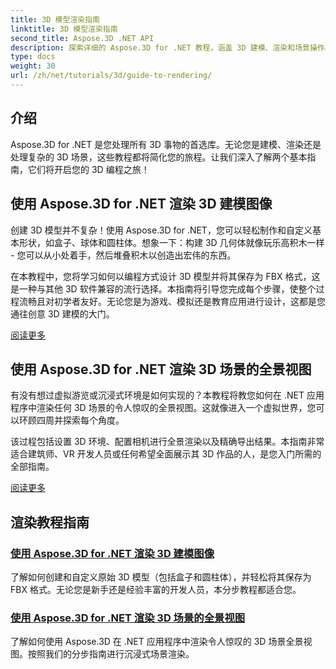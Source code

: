 ```yaml
---
title: 3D 模型渲染指南
linktitle: 3D 模型渲染指南
second_title: Aspose.3D .NET API
description: 探索详细的 Aspose.3D for .NET 教程，涵盖 3D 建模、渲染和场景操作。为各个级别的开发人员提供简化的指南。
type: docs
weight: 30
url: /zh/net/tutorials/3d/guide-to-rendering/
---
```

## 介绍

Aspose.3D for .NET 是您处理所有 3D 事物的首选库。无论您是建模、渲染还是处理复杂的 3D 场景，这些教程都将简化您的旅程。让我们深入了解两个基本指南，它们将开启您的 3D 编程之旅！  

## 使用 Aspose.3D for .NET 渲染 3D 建模图像  

创建 3D 模型并不复杂！使用 Aspose.3D for .NET，您可以轻松制作和自定义基本形状，如盒子、球体和圆柱体。想象一下：构建 3D 几何体就像玩乐高积木一样 - 您可以从小处着手，然后堆叠积木以创造出宏伟的东西。  

在本教程中，您将学习如何以编程方式设计 3D 模型并将其保存为 FBX 格式，这是一种与其他 3D 软件兼容的流行选择。本指南将引导您完成每个步骤，使整个过程流畅且对初学者友好。无论您是为游戏、模拟还是教育应用进行设计，这都是您通往创意 3D 建模的大门。  

[阅读更多](./render-3d-modeling-image/)  

## 使用 Aspose.3D for .NET 渲染 3D 场景的全景视图  

有没有想过虚拟游览或沉浸式环境是如何实现的？本教程将教您如何在 .NET 应用程序中渲染任何 3D 场景的令人惊叹的全景视图。这就像进入一个虚拟世界，您可以环顾四周并探索每个角度。  

该过程包括设置 3D 环境、配置相机进行全景渲染以及精确导出结果。本指南非常适合建筑师、VR 开发人员或任何希望全面展示其 3D 作品的人，是您入门所需的全部指南。  

[阅读更多](./render-panorama-view-3d-scene/)  

## 渲染教程指南
### [使用 Aspose.3D for .NET 渲染 3D 建模图像](./render-3d-modeling-image/)
了解如何创建和自定义原始 3D 模型（包括盒子和圆柱体），并轻松将其保存为 FBX 格式。无论您是新手还是经验丰富的开发人员，本分步教程都适合您。
### [使用 Aspose.3D for .NET 渲染 3D 场景的全景视图](./render-panorama-view-3d-scene/)
了解如何使用 Aspose.3D 在 .NET 应用程序中渲染令人惊叹的 3D 场景全景视图。按照我们的分步指南进行沉浸式场景渲染。